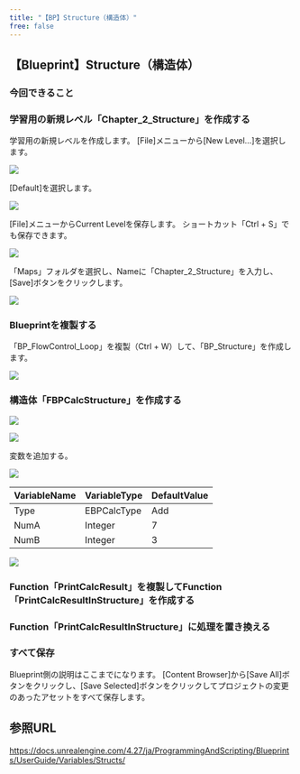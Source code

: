 ```yaml
---
title: "【BP】Structure（構造体）"
free: false
---
```


## 【Blueprint】Structure（構造体）

### 今回できること

### 学習用の新規レベル「Chapter_2_Structure」を作成する

学習用の新規レベルを作成します。
[File]メニューから[New Level…]を選択します。

![](/images/books/ue5_starter_cpp_and_bp_001/chap_02_bp-structure/2022-02-04-05-29-05.png)

[Default]を選択します。

![](/images/books/ue5_starter_cpp_and_bp_001/chap_02_bp-structure/2022-02-04-05-29-17.png)

[File]メニューからCurrent Levelを保存します。
ショートカット「Ctrl + S」でも保存できます。

![](/images/books/ue5_starter_cpp_and_bp_001/chap_02_bp-structure/2022-02-04-05-29-29.png)

「Maps」フォルダを選択し、Nameに「Chapter_2_Structure」を入力し、[Save]ボタンをクリックします。

![](/images/books/ue5_starter_cpp_and_bp_001/chap_02_bp-structure/2022-02-04-05-32-13.png)

### Blueprintを複製する

「BP_FlowControl_Loop」を複製（Ctrl + W）して、「BP_Structure」を作成します。

![](/images/books/ue5_starter_cpp_and_bp_001/chap_02_bp-structure/2022-02-04-05-35-51.png)

### 構造体「FBPCalcStructure」を作成する

![](/images/books/ue5_starter_cpp_and_bp_001/chap_02_bp-structure/2022-02-04-05-40-37.png)

![](/images/books/ue5_starter_cpp_and_bp_001/chap_02_bp-structure/2022-02-04-05-51-46.png)

変数を追加する。

![](/images/books/ue5_starter_cpp_and_bp_001/chap_02_bp-structure/2022-02-04-05-53-30.png)


| VariableName | VariableType | DefaultValue |
|--------------|--------------|--------------|
| Type         | EBPCalcType  | Add          |
| NumA         | Integer      | 7            |
| NumB         | Integer      | 3            |

![](/images/books/ue5_starter_cpp_and_bp_001/chap_02_bp-structure/2022-02-04-06-43-32.png)

### Function「PrintCalcResult」を複製してFunction「PrintCalcResultInStructure」を作成する




### Function「PrintCalcResultInStructure」に処理を置き換える

### すべて保存

Blueprint側の説明はここまでになります。
[Content Browser]から[Save All]ボタンをクリックし、[Save Selected]ボタンをクリックしてプロジェクトの変更のあったアセットをすべて保存します。

## 参照URL

https://docs.unrealengine.com/4.27/ja/ProgrammingAndScripting/Blueprints/UserGuide/Variables/Structs/
